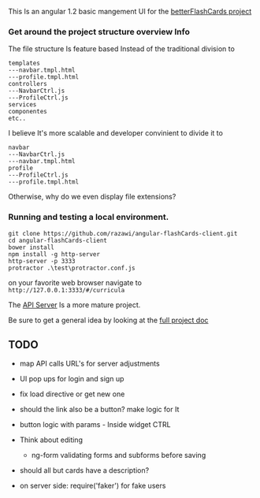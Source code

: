 
This Is an angular 1.2 basic mangement UI for the [betterFlashCards project](https://github.com/razawi/betterFlashCards) 



### Get around the project structure overview Info

The file structure Is feature based Instead of the traditional division to 
```
templates 
---navbar.tmpl.html
---profile.tmpl.html
controllers
---NavbarCtrl.js
---ProfileCtrl.js
services 
componentes 
etc..
```
I believe It's more scalable and developer convinient to divide it to
```
navbar
---NavbarCtrl.js
---navbar.tmpl.html
profile
---ProfileCtrl.js
---profile.tmpl.html
```

Otherwise, why do we even display file extensions?

### Running and testing a local environment.
```
git clone https://github.com/razawi/angular-flashCards-client.git
cd angular-flashCards-client
bower install
npm install -g http-server
http-server -p 3333
protractor .\test\protractor.conf.js
```

on your favorite web browser navigate to 
```http://127.0.0.1:3333/#/curricula```

The [API Server](https://github.com/razawi/flash-cards-server) Is a more mature project.

Be sure to get a general idea by looking at the [full project doc](https://github.com/razawi/betterFlashCards)





## TODO
* map API calls URL's for server adjustments
* UI pop ups for login and sign up 
* fix load directive or get new one 
* should the link also be a button? make logic for It

* button logic with params - Inside widget CTRL 
* Think about editing 
    * ng-form validating forms and subforms before saving

* should all but cards have a description?

* on server side: require('faker') for fake users
